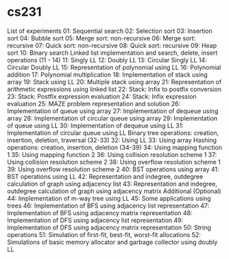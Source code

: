 # cs231

List of experiments
 01: Sequential search
 02: Selection sort
 03: Insertion sort
 04: Bubble sort
 05: Merge sort: non-recursive
 06: Merge sort: recursive
 07: Quick sort: non-recursive
 08: Quick sort: recursive
 09: Heap sort
 10: Binary search
Linked list implementation and search, delete, insert operations (11 - 14)
 11: Singly LL
 12: Doubly LL
 13: Circular Singly LL
 14: Circular Doubly LL
 15: Representation of polynomial using LL
 16: Polynomial addition
 17: Polynomial multiplication
 18: Implementation of stack using array
 19: Stack using LL
 20: Multiple stack using array
 21: Representation of arithmetic expressions using linked list
 22: Stack: Infix to postfix conversion
 23: Stack: Postfix expression evaluation
 24: Stack: Infix expression evaluation
 25: MAZE problem representation and solution
 26: Implementation of queue using array
 27: Implementation of dequeue using array
 28: Implementation of circular queue using array
 29: Implementation of queue using LL
 30: Implementation of dequeue using LL
 31: Implementation of circular queue using LL
Binary tree operations: creation, insertion, deletion, traversal (32-33)
 32: Using LL
 33: Using array
Hashing operations: creation, insertion, deletion (34-39)
 34: Using mapping function 1
 35: Using mapping function 2
 36: Using collision resolution scheme 1
 37: Using collision resolution scheme 2
 38: Using overflow resolution scheme 1
 39: Using overflow resolution scheme 2
 40: BST operations using array
 41: BST operations using LL
 42: Representation and indegree, outdegree calculation of graph using adjacency list
 43: Representation and indegree, outdegree calculation of graph using adjacency matrix
Additional (Optional)
 44: Implementation of m-way tree using LL
 45: Some applications using trees
 46: Implementation of BFS using adjacency list representation
 47: Implementation of BFS using adjacency matrix representation
 48: Implementation of DFS using adjacency list representation
 49: Implementation of DFS using adjacency matrix representation
 50: String operations
 51: Simulation of first-fit, best-fit, worst-fit allocations
 52: Simulations of basic memory allocator and garbage collector using doubly LL
